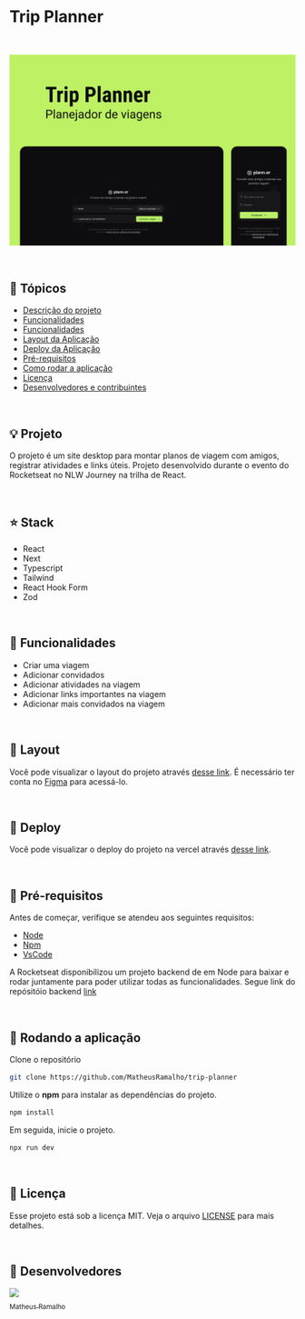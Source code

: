 # Trip Planner

<br />

![thumbnail](.github/thumbnail.png?style=flat)

<br />


## 📌 Tópicos

- [Descrição do projeto](#-projeto)
- [Funcionalidades](#-stack)
- [Funcionalidades](#-funcionalidades)
- [Layout da Aplicação](#-layout)
- [Deploy da Aplicação](#-deploy)
- [Pré-requisitos](#-pré-requisitos)
- [Como rodar a aplicação](#-rodando-a-aplicação)
- [Licença](#-licença)
- [Desenvolvedores e contribuintes](#-Desenvolvedores)

<br />

## 💡 Projeto

O projeto é um site desktop para montar planos de viagem com amigos, registrar atividades e links úteis.
Projeto desenvolvido durante o evento do Rocketseat no NLW Journey na trilha de React.

<br />

## ⭐ Stack

- React
- Next
- Typescript
- Tailwind
- React Hook Form
- Zod

<br />

## 🧰 Funcionalidades

- Criar uma viagem
- Adicionar convidados
- Adicionar atividades na viagem
- Adicionar links importantes na viagem
- Adicionar mais convidados na viagem

<br />

## 🔖 Layout

Você pode visualizar o layout do projeto através [desse link](https://www.figma.com/design/exuuBl7DZldjfWJKAqyItt/NLW-Journey-%E2%80%A2-Planejador-de-viagem-(Community)?node-id=908-1045&m=dev). É necessário ter conta no [Figma](http://figma.com/) para acessá-lo.

<br />

## 🚀 Deploy

Você pode visualizar o deploy do projeto na vercel através [desse link]().

<br />

## 🛟 Pré-requisitos

Antes de começar, verifique se atendeu aos seguintes requisitos:

- [Node](https://nodejs.org)
- [Npm](https://www.npmjs.com/)
- [VsCode](https://code.visualstudio.com/)

A Rocketseat disponibilizou um projeto backend de em Node para baixar e rodar juntamente
para poder utilizar todas as funcionalidades.
Segue link do repósitóio backend [link](https://github.com/rocketseat-education/nlw-journey-nodejs)

<br />

## 🎯 Rodando a aplicação

Clone o repositório

```bash
git clone https://github.com/MatheusRamalho/trip-planner
```

Utilize o **npm** para instalar as dependências do projeto.

```bash
npm install
```

Em seguida, inicie o projeto.

```bash
npx run dev
```

<br />

## 📝 Licença

Esse projeto está sob a licença MIT. Veja o arquivo [LICENSE](LICENSE.md) para mais detalhes.

<br />

## 🧠 Desenvolvedores

[<img src="https://avatars.githubusercontent.com/u/15633283?v=4" width=80> <br><sub>Matheus Ramalho</sub>](https://github.com/MatheusRamalho)
